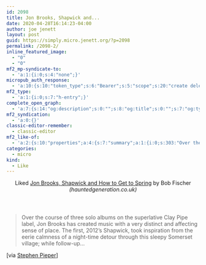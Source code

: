 ```yaml
---
id: 2098
title: Jon Brooks, Shapwick and...
date: 2020-04-28T16:14:23-04:00
author: joe jenett
layout: post
guid: https://simply.micro.jenett.org/?p=2098
permalink: /2098-2/
inline_featured_image:
  - "0"
  - "0"
mf2_mp-syndicate-to:
  - 'a:1:{i:0;s:4:"none";}'
micropub_auth_response:
  - 'a:10:{s:10:"token_type";s:6:"Bearer";s:5:"scope";s:20:"create delete update";s:2:"me";s:32:"https://simply.micro.jenett.org/";s:9:"issued_by";s:59:"https://simply.micro.jenett.org/wp-json/indieauth/1.0/token";s:9:"client_id";s:20:"https://omnibear.com";s:11:"client_name";s:8:"Omnibear";s:11:"client_icon";s:29:"https://omnibear.com/logo.svg";s:9:"issued_at";i:1587568868;s:4:"user";i:1;s:13:"last_accessed";i:1588104347;}'
mf2_type:
  - 'a:1:{i:0;s:7:"h-entry";}'
complete_open_graph:
  - 'a:7:{s:14:"og:description";s:0:"";s:8:"og:title";s:0:"";s:7:"og:type";s:0:"";s:12:"twitter:card";s:7:"summary";s:15:"twitter:creator";s:0:"";s:19:"twitter:description";s:0:"";s:8:"og:image";s:0:"";}'
mf2_syndication:
  - 'a:0:{}'
classic-editor-remember:
  - classic-editor
mf2_like-of:
  - 'a:2:{s:10:"properties";a:4:{s:7:"summary";a:1:{i:0;s:303:"Over the course of three solo albums on the superlative Clay Pipe label, Jon Brooks has created music with a very distinct and affecting sense of place. The first, 2012’s Shapwick, took inspiration from the eerie calmness of a night-time detour through this sleepy Somerset village; while follow-up...";}s:4:"name";a:1:{i:0;s:46:"Jon Brooks, Shapwick and How to Get to Spring";}s:3:"url";a:1:{i:0;s:88:"https://hauntedgeneration.co.uk/2020/04/03/jon-brooks-shapwick-and-how-to-get-to-spring/";}s:6:"author";a:2:{s:4:"type";a:1:{i:0;s:6:"h-card";}s:10:"properties";a:2:{s:4:"name";a:1:{i:0;s:11:"Bob Fischer";}s:3:"url";a:1:{i:0;s:50:"https://hauntedgeneration.co.uk/author/bobfischer/";}}}}s:4:"type";s:4:"cite";}'
categories:
  - micro
kind:
  - Like
---
```

<div class="entry-reaction"><section class="response u-like-of h-cite"><header><span class="kind-display-text">Liked</span> <a href="https://hauntedgeneration.co.uk/2020/04/03/jon-brooks-shapwick-and-how-to-get-to-spring/" class="p-name u-url">Jon Brooks, Shapwick and How to Get to&nbsp;Spring</a> by <span class="h-card p-author">Bob Fischer</span> <em>(<span class="p-publication">hauntedgeneration.co.uk</span>)</em></header>
<blockquote class="e-summary">Over the course of three solo albums on the superlative Clay Pipe label, Jon Brooks has created music with a very distinct and affecting sense of place. The first, 2012’s Shapwick, took inspiration from the eerie calmness of a night-time detour through this sleepy Somerset village; while follow-up...</blockquote></section></div>
<div class="entry-content e-content" itemprop="description articleBody">
<p>[via <a href="https://stephenpieper.net/7852-2/" title="">Stephen Pieper</a>]</p></div>